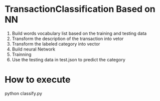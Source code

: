 # TransactionClassification Based on NN

1. Build words vocabulary list based on the training and testing data
2. Transform the description of the transaction into vetor
3. Transform the labeled category into vector
4. Build neural Network
5. Trainning
6. Use the testing data in test.json to predict the category

# How to execute
python classify.py

